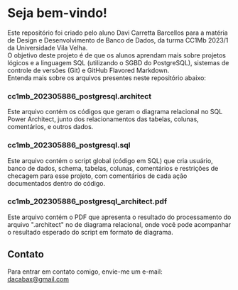 # Seja bem-vindo!
Este repositório foi criado pelo aluno Davi Carretta Barcellos para a matéria de Design e Desenvolvimento de Banco de Dados, da turma CC1Mb 2023/1 da Universidade Vila Velha. <br>
O objetivo deste projeto é de que os alunos aprendam mais sobre projetos lógicos e a linguagem SQL (utilizando o SGBD do PostgreSQL), sistemas de controle de versões (Git) e GitHub Flavored Markdown. <br>
Entenda mais sobre os arquivos presentes neste repositório abaixo:
### cc1mb_202305886_postgresql.architect
Este arquivo contém os códigos que geram o diagrama relacional no SQL Power Architect, junto dos relacionamentos das tabelas, colunas, comentários, e outros dados.
### cc1mb_202305886_postgresql.sql
Este arquivo contém o script global (código em SQL) que cria usuário, banco de dados, schema, tabelas, colunas, comentários e restrições de checagem para esse projeto, com comentários de cada ação documentados dentro do código.
### cc1mb_202305886_postgresql_architect.pdf
Este arquivo contém o PDF que apresenta o resultado do processamento do arquivo ".architect" no de diagrama relacional, onde você pode acompanhar o resultado esperado do script em formato de diagrama. 
## Contato
Para entrar em contato comigo, envie-me um e-mail: <br>
dacabax@gmail.com
